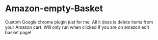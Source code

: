 # Amazon-empty-Basket
Custom Google chrome plugin just for me.
All it does is delete items from your Amazon cart. 
Will only run when clicked if you are on amazon edit basket page!
